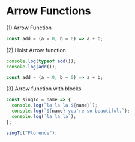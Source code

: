 # Arrow Functions

(1) Arrow Function

```javascript
const add = (a = 0, b = 0) => a + b;
```

(2) Hoist Arrow function

```javascript
console.log(typeof add());
console.log(add());

const add = (a = 0, b = 0) => a + b;
```

(3) Arrow function with blocks

```javascript
const singTo = name => {
  console.log(`la la la ${name}`);
  console.log(`${name} you're so beautiful.`);
  console.log(`la la la`);
};

singTo("Florence");
```
